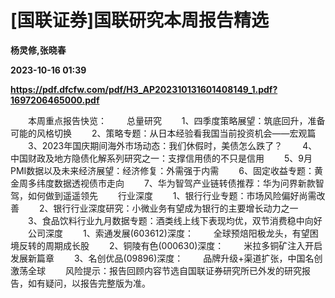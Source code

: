 # [国联证券]国联研究本周报告精选
**杨灵修,张晓春**

**2023-10-16 01:39**

**https://pdf.dfcfw.com/pdf/H3_AP202310131601408149_1.pdf?1697206465000.pdf**

　　本周重点报告快览： 　　总量研究 　　1、四季度策略展望：筑底回升，准备可能的风格切换 　　2、策略专题：从日本经验看我国当前投资机会——宏观篇 　　3、2023年国庆期间海外市场动态：我们休假时，美债怎么跌了？ 　　4、中国财政及地方隐债化解系列研究之一：支撑信用债的不只是信用 　　5、9月PMI数据以及未来经济展望：经济修复：外需强于内需 　　6、固定收益专题：黄金周多纬度数据透视债市走向 　　7、华为智驾产业链转债推荐：华为问界新款智驾，如何做到遥遥领先 　　行业深度 　　1、银行行业专题：市场风险偏好尚需改善 　　2、银行行业深度研究：小微业务有望成为银行的主要增长动力之一 　　3、食品饮料行业九月数据专题：酒类线上线下表现均优，双节消费稳中向好 　　公司深度 　　1、索通发展(603612)深度： 　　全球预焙阳极龙头，有望困境反转的周期成长股 　　2、铜陵有色(000630)深度： 　　米拉多铜矿注入开启发展新篇章 　　3、名创优品(09896)深度： 　　品牌升级+渠道扩张，中国名创激荡全球 　　风险提示：报告回顾内容节选自国联证券研究所已外发的研究报告，如有疑问，以报告完整版为准。